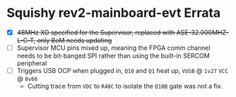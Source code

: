 # Squishy rev2-mainboard-evt Errata

 - [x] ~~48MHz XO specified for the Supervisor, replaced with ASE-32.000MHZ-L-C-T, only BoM needs updating~~
 - [ ] Supervisor MCU pins mixed up, meaning the FPGA comm channel needs to be bit-banged SPI rather than using the built-in SERCOM peripheral
 - [ ] Triggers USB OCP when plugged in, `Q10` and `Q1` heat up, `VUSB` @ `1v27` `VCC` @ `0v66`
	- Cutting trace from `VDC` to `R48C` to isolate the `Q10B` gate was not a fix.
